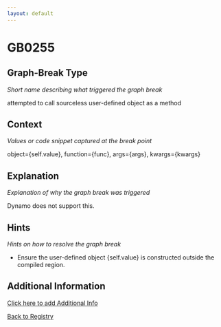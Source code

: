 ```yaml
---
layout: default
---
```

# GB0255

## Graph-Break Type
*Short name describing what triggered the graph break*

attempted to call sourceless user-defined object as a method

## Context
*Values or code snippet captured at the break point*

object={self.value}, function={func}, args={args}, kwargs={kwargs}

## Explanation
*Explanation of why the graph break was triggered*

Dynamo does not support this.

## Hints
*Hints on how to resolve the graph break*

- Ensure the user-defined object {self.value} is constructed outside the compiled region.


## Additional Information

<!-- ADDITIONAL INFORMATION START - Add custom information below this line -->

<!-- ADDITIONAL INFORMATION END -->


[Click here to add Additional Info](https://github.com/meta-pytorch/compile-graph-break-site/edit/main/docs/gb/gb0255.md)

[Back to Registry](../index.html)
